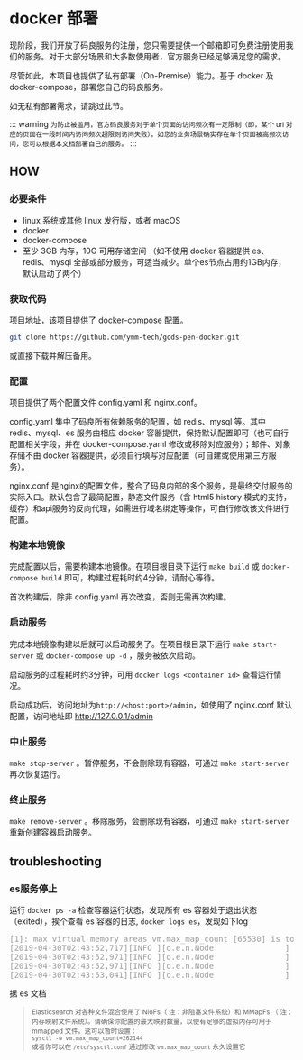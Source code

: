 # docker 部署

现阶段，我们开放了码良服务的注册，您只需要提供一个邮箱即可免费注册使用我们的服务。对于大部分场景和大多数使用者，官方服务已经足够满足您的需求。

尽管如此，本项目也提供了私有部署（On-Premise）能力。基于 docker 及 docker-compose，部署您自己的码良服务。

如无私有部署需求，请跳过此节。

::: warning
<small>为防止被滥用，官方码良服务对于单个页面的访问频次有一定限制（即，某个 url 对应的页面在一段时间内访问频次超限则访问失败），如您的业务场景确实存在单个页面被高频次访问，您可以根据本文档部署自己的服务。</small>
:::

## HOW

### 必要条件

- linux 系统或其他 linux 发行版，或者 macOS
- docker
- docker-compose
- 至少 3GB 内存，10G 可用存储空间 （如不使用 docker 容器提供 es、redis、mysql 全部或部分服务，可适当减少。单个es节点占用约1GB内存，默认启动了两个）

### 获取代码

[项目地址](https://github.com/ymm-tech/gods-pen-docker)，该项目提供了 docker-compose 配置。

```bash
git clone https://github.com/ymm-tech/gods-pen-docker.git
```
或直接下载并解压备用。

### 配置

项目提供了两个配置文件 config.yaml 和 nginx.conf。

config.yaml 集中了码良所有依赖服务的配置，如 redis、mysql 等。其中 redis、mysql、es 服务由相应 docker 容器提供，保持默认配置即可（也可自行配置相关字段，并在 docker-compose.yaml 修改或移除对应服务）；邮件、对象存储不由 docker 容器提供，必须自行填写对应配置（可自建或使用第三方服务）。

nginx.conf 是nginx的配置文件，整合了码良内部的多个服务，是最终交付服务的实际入口。默认包含了最简配置，静态文件服务（含 html5 history 模式的支持，缓存）和api服务的反向代理，如需进行域名绑定等操作，可自行修改该文件进行配置。

### 构建本地镜像

完成配置以后，需要构建本地镜像。在项目根目录下运行 `make build` 或 `docker-compose build` 即可，构建过程耗时约4分钟，请耐心等待。

首次构建后，除非 config.yaml 再次改变，否则无需再次构建。


### 启动服务

完成本地镜像构建以后就可以启动服务了。在项目根目录下运行 `make start-server` 或 `docker-compose up -d` ，服务被依次启动。

启动服务的过程耗时约3分钟，可用 `docker logs <container id>` 查看运行情况。

启动成功后，访问地址为`http://<host:port>/admin`，如使用了 nginx.conf 默认配置，访问地址即 http://127.0.0.1/admin

### 中止服务

`make stop-server` 。暂停服务，不会删除现有容器，可通过 `make start-server` 再次恢复运行。

### 终止服务

`make remove-server` 。移除服务，会删除现有容器，可通过 `make start-server` 重新创建容器启动服务。

## troubleshooting

### es服务停止

运行 `docker ps -a` 检查容器运行状态，发现所有 es 容器处于退出状态（exited），挨个查看 es 容器的日志, `docker logs es`，发现如下log

<pre style='color: #999;'>
[1]: max virtual memory areas vm.max_map_count [65530] is too low, increase to at least [262144]
[2019-04-30T02:43:52,717][INFO ][o.e.n.Node               ] [gKecOlD] stopping ...
[2019-04-30T02:43:52,971][INFO ][o.e.n.Node               ] [gKecOlD] stopped
[2019-04-30T02:43:52,971][INFO ][o.e.n.Node               ] [gKecOlD] closing ...
[2019-04-30T02:43:53,041][INFO ][o.e.n.Node               ] [gKecOlD] closed
</pre>

据 es 文档

> <small>Elasticsearch 对各种文件混合使用了 NioFs（ 注：非阻塞文件系统）和 MMapFs （ 注：内存映射文件系统）。请确保你配置的最大映射数量，以便有足够的虚拟内存可用于 mmapped 文件。这可以暂时设置：   
`sysctl -w vm.max_map_count=262144`   
或者你可以在 `/etc/sysctl.conf` 通过修改 `vm.max_map_count` 永久设置它</small>